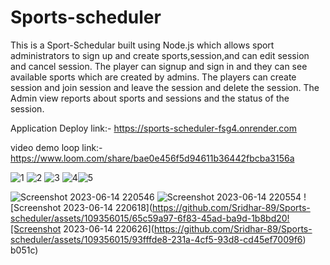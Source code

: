 # Sports-scheduler


This is a Sport-Schedular built using Node.js which allows
sport administrators to sign up and create sports,session,and can edit session and cancel session. 
The player can signup and sign in  and they can see available sports which are created by admins.
The players can create session and join session and leave the session and delete the session.
The Admin view reports about sports and sessions and the status of the session.

Application Deploy link:- https://sports-scheduler-fsg4.onrender.com


video demo loop link:- https://www.loom.com/share/bae0e456f5d94611b36442fbcba3156a





![1](https://github.com/Sridhar-89/Sports-scheduler/assets/109356015/615baaaf-580f-4fb4-ae88-076ed215a3e2)
![2](https://github.com/Sridhar-89/Sports-scheduler/assets/109356015/06fde772-1182-455e-afe7-258d9549d267)
![3](https://github.com/Sridhar-89/Sports-scheduler/assets/109356015/648ebf1d-f684-4d24-8031-e0a16cc6689a)
![4](https://github.com/Sridhar-89/Sports-scheduler/assets/109356015/b3407440-ecc3-49f1-86f7-6dcc6f020ef2)![5](https://github.com/Sridhar-89/Sports-scheduler/assets/109356015/74563dd2-c491-44c3-a29b-21220d584f65)

![Screenshot 2023-06-14 220546](https://github.com/Sridhar-89/Sports-scheduler/assets/109356015/942daa50-0368-49e0-8b3d-dd938288f05c)
![Screenshot 2023-06-14 220554](https://github.com/Sridhar-89/Sports-scheduler/assets/109356015/78be1cdc-5b9d-4171-9521-f4907461ac1e)
![Screenshot 2023-06-14 220618](https://github.com/Sridhar-89/Sports-scheduler/assets/109356015/65c59a97-6f83-45ad-ba9d-1b8bd20![Screenshot 2023-06-14 220626](https://github.com/Sridhar-89/Sports-scheduler/assets/109356015/93fffde8-231a-4cf5-93d8-cd45ef7009f6)
b051c)
